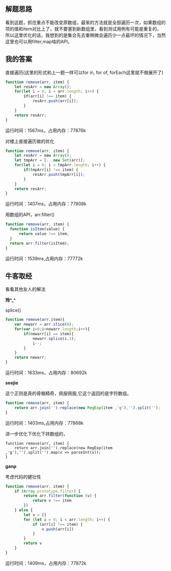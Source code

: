 ## 解题思路

看到这题，抓住重点不能改变原数组，最笨的方法就是全部遍历一次，如果数组的项的值和item对比上了，就不要塞到新数组里，看到测试用例有可能是重复的，所以这里优化的话，我想到的是集合先去重稍微会遍历少一点最坏的情况下，当然这里也可以用filter,map啥的API。

## 我的答案

直接遍历(这里的形式和上一题一样可以for in, for of, forEach这里就不做展开了)

```js
function remove(arr, item) {
    let resArr = new Array();
    for(let i = 0; i < arr.length; i++) {
        if(arr[i] !== item) {
            resArr.push(arr[i]);
        }
    }
    return resArr;
}
```
运行时间：1567ms，占用内存：77876k

对楼上直接遍历做的优化

```js
function remove(arr, item) {
    let resArr = new Array();
    let tmpArr = [...new Set(arr)];
    for(let i = 0; i < tmpArr.length; i++) {
        if(tmpArr[i] !== item) {
            resArr.push(tmpArr[i]);
        }
    }
    return resArr;
}
```
运行时间：1407ms，占用内存：77808k

用数组的API，arr.filter()

```js
function remove(arr, item) {
  function isItem(value) {
      return value !== item;
  }
  return arr.filter(isItem);
}
```
运行时间：1539ms,占用内存：77772k


## 牛客取经

看看其他友人的解法

**玲\^_^**


splice()

```js
function remove(arr,item){
    var newarr = arr.slice(0);
    for(var i=0;i<newarr.length;i++){
        if(newarr[i] == item){
            newarr.splice(i,1);
            i--;
        }
    }
    return newarr;
}
```
运行时间：1633ms，占用内存：80692k


**seejie**

这个正则是真的骨骼精奇，佩服佩服,它这个返回的是字符数组。

```js
function remove(arr, item) {
    return arr.join('').replace(new RegExp(item ,'g'),'').split('');
}
```
运行时间：1403ms,占用内存：77868k

进一步优化下优化下转数组的，

```
function remove(arr, item) {
    return arr.join('').replace(new RegExp(item ,'g'),'').split('').map(x => parseInt(x));
}
```

**ganp**

考虑代码的健壮性

```js
function remove(arr, item) {
    if (Array.prototype.filter) {
        return arr.filter(function (v) {
            return v !== item
        })
    } else {
        let v = []
        for (let i = 0; i < arr.length; i++) {
            if (arr[i] !== item) {
                v.push(arr[i])
            }
        }
        return v
    }
}
````
运行时间：1409ms，占用内存：77872k
